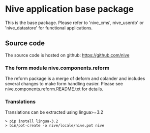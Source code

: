 
# Nive application base package
This is the base package. Please refer to 'nive_cms', nive_userdb' 
or 'nive_datastore' for functional applications.

## Source code
The source code is hosted on github: https://github.com/nive

### The form module nive.components.reform
The reform package is a merge of deform and colander and includes several changes 
to make form handling easier. Please see nive.components.reform.README.txt for details.

### Translations
Translations can be extracted using lingua>=3.2

    > pip install lingua-3.2
    > bin/pot-create -o nive/locale/nive.pot nive



